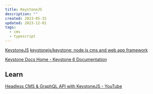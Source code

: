 ```yaml
---
title: KeystoneJS
description: ""
created: 2023-05-15
updated: 2023-12-01
tags:
  - cms
  - typescript
---
```


[KeystoneJS](https://keystonejs.com/)
[keystonejs/keystone: node.js cms and web app framework](https://github.com/keystonejs/keystone)

[Keystone Docs Home - Keystone 6 Documentation](https://keystonejs.com/docs)

## Learn

[Headless CMS & GraphQL API with KeystoneJS - YouTube](https://www.youtube.com/watch?v=3cH1BXJbfa4)
